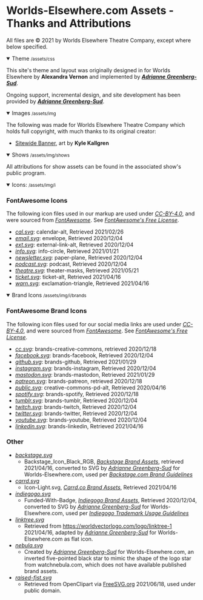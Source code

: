 # Worlds-Elsewhere.com Assets - Thanks and Attributions

All files are &copy; 2021 by Worlds Elsewhere Theatre Company, except where below specified.

<details open>
<summary>Theme <small>/assets/css</small></summary>

This site's theme and layout was originally designed in for Worlds Elsewhere by **Alexandra Vernon** and implemented by [<i>**Adrianne Greenberg-Sud**</i>][Pigsflew].

Ongoing support, incremental design, and site development has been provided by [<i>**Adrianne Greenberg-Sud**</i>][Pigsflew].

[Pigsflew]: <https://pigsflew.com> "Adrianne 'Addie GS' Greenberg-Sud; Software Developer, Seattle, WA"

</details>
<details open>
<summary>Images <small>/assets/img</small></summary>

The following was made for Worlds Elsewhere Theatre Company which holds full copyright, with much thanks to its original creator:

* [Sitewide Banner](/assets/img/banner.png), art by **Kyle Kallgren**

</details>
<details open>
<summary>Shows <small>/assets/img/shows</small></summary>

All attributions for show assets can be found in the associated show's public program.

</details>
<details open>
<summary>Icons: <small>/assets/img/i</small></summary>

### FontAwesome Icons

The following icon files used in our markup are used under [<i cc>CC-BY-4.0</i>][CC-BY-4], and were sourced from [<i ext>FontAwesome</i>][FontAwesome]. See [<i ext>FontAwesome's Free License</i>][FA-Free].

* [<i cal>cal.svg</i>](/assets/img/i/cal.svg): calendar-alt, Retrieved 2021/02/26
* [<i email>email.svg</i>](/assets/img/i/email.svg): envelope, Retrieved 2020/12/04
* [<i ext>ext.svg</i>](/assets/img/i/ext.svg): external-link-alt, Retrieved 2020/12/04
* [<i info>info.svg</i>](/assets/img/i/info.svg): info-circle, Retrieved 2021/01/21
* [<i news>newsletter.svg</i>](/assets/img/i/newsletter.svg): paper-plane, Retrieved 2020/12/04
* [<i pod>podcast.svg</i>](/assets/img/i/podcast.svg): podcast, Retrieved 2020/12/04
* [<i theatre>theatre.svg</i>](/assets/img/i/theatre.svg): theater-masks, Retrieved 2021/05/21
* [<i ticket>ticket.svg</i>](/assets/img/i/ticket.svg): ticket-alt, Retrieved 2021/04/16
* [<i warn>warn.svg</i>](/assets/img/i/warn.svg): exclamation-triangle, Retrieved 2021/04/16

</details>
<details open>
<summary>Brand Icons <small>/assets/img/i/brands</small></summary>

### FontAwesome Brand Icons

The following icon files used for our social media links are used under [<i cc>CC-BY-4.0</i>][CC-BY-4], and were sourced from [<i ext>FontAwesome</i>][FontAwesome]. See [<i ext>FontAwesome's Free License</i>][FA-Free].

* [<i cc>cc.svg</i>](/assets/img/i/brand/creative-commons.svg): brands-creative-commons, retrieved 2020/12/18
* [<i fb>facebook.svg</i>](/assets/img/i/brand/facebook.svg): brands-facebook, Retrieved 2020/12/04
* [<i gh>github.svg</i>](/assets/img/i/brands/github.svg): brands-github, Retrieved 2021/01/29
* [<i gram>instagram.svg</i>](/assets/img/i/brand/instagram.svg): brands-instagram, Retrieved 2020/12/04
* [<i masto>mastodon.svg</i>](/assets/img/i/brand/mastodon.svg): brands-mastodon, Retrieved 2021/01/29
* [<i patreon>patreon.svg</i>](/assets/img/i/brand/patreon.svg): brands-patreon, retrieved 2020/12/18
* [<i public>public.svg</i>](/assets/img/i/brands/public.svg): creative-commons-pd-alt, Retrieved 2020/04/16
* [<i spotify>spotify.svg</i>](/assets/img/i/brand/spotify.svg): brands-spotify, Retrieved 2020/12/18
* [<i tumblr>tumblr.svg</i>](/assets/img/i/brand/tumblr.svg): brands-tumblr, Retrieved 2020/12/04
* [<i twitch>twitch.svg</i>](/assets/img/i/brand/twitch.svg): brands-twitch, Retrieved 2020/12/04
* [<i twitter>twitter.svg</i>](/assets/img/i/brand/twitter.svg): brands-twitter, Retrieved 2020/12/04
* [<i yt>youtube.svg</i>](/assets/img/i/brand/youtube.svg): brands-youtube, Retrieved 2020/12/04
* [<i linkedin>linkedin.svg</i>](/assets/img/i/brand/linkedin.svg): brands-linkedin, Retrieved 2021/04/16

### Other

* [<i backstage>backstage.svg</i>](/assets/img/i/brand/backstage.svg)
  * Backstage_Icon_Black_RGB, [<i>Backstage Brand Assets</i>][Backstage-Branding], retrieved 2021/04/16, converted to SVG by [<i ext>Adrianne Greenberg-Sud</i>][Pigsflew] for Worlds-Elsewhere.com, used per [<i>Backstage.com Brand Guidelines</i>][Backstage-Guidelines]
* [<i carrd>carrd.svg</i>](/assets/img/i/brand/carrd.svg)
  * Icon-Light.svg, [<i>Carrd.co Brand Assets</i>][Carrd-Branding], Retrieved 2021/04/16
* [<i igg>indiegogo.svg</i>](/assets/img/i/brand/indiegogo.svg)
  * Funded-With-Badge, [<i>Indiegogo Brand Assets</i>][IGG-Branding], Retrieved 2020/12/04, converted to SVG by [<i ext>Adrianne Greenberg-Sud</i>][Pigsflew] for Worlds-Elsewhere.com, used per [<i>Indiegogo Trademark Usage Guidelines</i>][IGG-Guidelines]
* [<i linktree>linktree.svg</i>](/assets/img/i/brand/linktree.svg)
  * Retrieved from <https://worldvectorlogo.com/logo/linktree-1> 2021/04/16, adapted by [<i ext>Adrianne Greenberg-Sud</i>][Pigsflew] for Worlds-Elsewhere.com as flat icon.
* [<i nebula>nebula.svg</i>](/assets/img/i/brand/nebula.svg)
  * Created by [<i ext>Adrianne Greenberg-Sud</i>][Pigsflew] for Worlds-Elsewhere.com, an inverted five-pointed black star to mimic the shape of the logo star from watchnebula.com, which does not have available published brand assets.
* [<i blm>raised-fist.svg</i>](/assets/img/i/raised-fist.svg)
  * Retrieved from OpenClipart via [FreeSVG.org](https://freesvg.org/vector-image-of-raised-fist-pictogram) 2021/06/18, used under public domain.

[IGG-Branding]: <https://learn.indiegogo.com/brand-asset-downloads/> "Indiegogo Brand Assets"
[IGG-Guidelines]: https://learn.indiegogo.com/wp-content/uploads/2018/05/Indiegogo-Trademark-Usage-Guidelines.pdf "Indiegogo Trademark Usage Guidelines"
[Backstage-Branding]: <https://www.notion.so/Logos-e9e14e5ab0aa400db9a6d9b5251f6d4c> "Backstage Brand Board / Logos"
[Backstage-Guidelines]: <https://s3.us-west-2.amazonaws.com/secure.notion-static.com/00c4555e-7fb5-49b9-9349-ed75991d360d/201222_Backstage_IdentityGuidelines.pdf> "Backstage Brand Guidelines 2019 PDF"
[Carrd-Branding]: <https://carrd.co/docs/general/brand-assets> "Carrd.co Brand Assets"

</details>

[CC-BY-4]: https://creativecommons.org/licenses/by/4.0/ "Creative Commons CC-BY 4.0 license"
[FontAwesome]: https://fontawesome.com "FontAwesome.com"
[FA-Free]: https://fontawesome.com/license/free "Font Awesome Free License"
